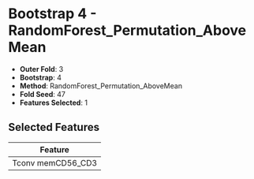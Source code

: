 # Bootstrap 4 - RandomForest_Permutation_AboveMean

- **Outer Fold**: 3
- **Bootstrap**: 4
- **Method**: RandomForest_Permutation_AboveMean
- **Fold Seed**: 47
- **Features Selected**: 1

## Selected Features

| Feature |
|---------|
| Tconv memCD56_CD3 |
